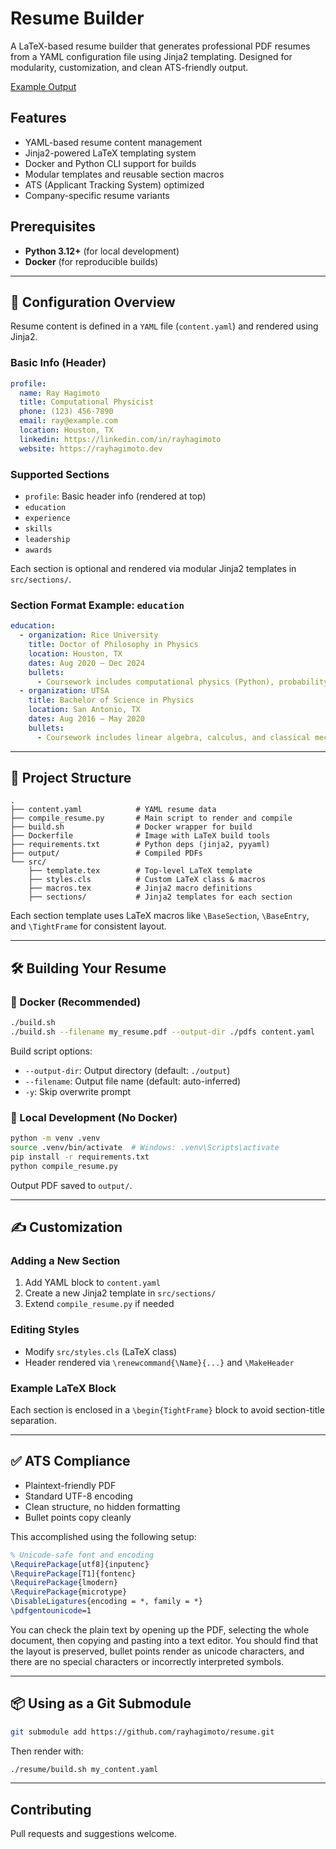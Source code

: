 # Resume Builder

A LaTeX-based resume builder that generates professional PDF resumes from a YAML configuration file using Jinja2 templating. Designed for modularity, customization, and clean ATS-friendly output.

[Example Output](https://rayhagimoto.github.io/resume/Ray_Hagimoto_Resume.pdf)

## Features

* YAML-based resume content management
* Jinja2-powered LaTeX templating system
* Docker and Python CLI support for builds
* Modular templates and reusable section macros
* ATS (Applicant Tracking System) optimized
* Company-specific resume variants

## Prerequisites

* **Python 3.12+** (for local development)
* **Docker** (for reproducible builds)

---

## 📄 Configuration Overview

Resume content is defined in a `YAML` file (`content.yaml`) and rendered using Jinja2.

### Basic Info (Header)

```yaml
profile:
  name: Ray Hagimoto
  title: Computational Physicist
  phone: (123) 456-7890
  email: ray@example.com
  location: Houston, TX
  linkedin: https://linkedin.com/in/rayhagimoto
  website: https://rayhagimoto.dev
```

### Supported Sections

* `profile`: Basic header info (rendered at top)
* `education`
* `experience`
* `skills`
* `leadership`
* `awards`

Each section is optional and rendered via modular Jinja2 templates in `src/sections/`.

### Section Format Example: `education`

```yaml
education:
  - organization: Rice University
    title: Doctor of Philosophy in Physics
    location: Houston, TX
    dates: Aug 2020 – Dec 2024
    bullets:
      - Coursework includes computational physics (Python), probability theory, and quantum field theory.
  - organization: UTSA
    title: Bachelor of Science in Physics
    location: San Antonio, TX
    dates: Aug 2016 – May 2020
    bullets:
      - Coursework includes linear algebra, calculus, and classical mechanics.
```

---

## 🧱 Project Structure

```
.
├── content.yaml            # YAML resume data
├── compile_resume.py       # Main script to render and compile
├── build.sh                # Docker wrapper for build
├── Dockerfile              # Image with LaTeX build tools
├── requirements.txt        # Python deps (jinja2, pyyaml)
├── output/                 # Compiled PDFs
└── src/
    ├── template.tex        # Top-level LaTeX template
    ├── styles.cls          # Custom LaTeX class & macros
    ├── macros.tex          # Jinja2 macro definitions
    ├── sections/           # Jinja2 templates for each section
```

Each section template uses LaTeX macros like `\BaseSection`, `\BaseEntry`, and `\TightFrame` for consistent layout.

---

## 🛠️ Building Your Resume

### 🐳 Docker (Recommended)

```bash
./build.sh
./build.sh --filename my_resume.pdf --output-dir ./pdfs content.yaml
```

Build script options:

* `--output-dir`: Output directory (default: `./output`)
* `--filename`: Output file name (default: auto-inferred)
* `-y`: Skip overwrite prompt

### 🐍 Local Development (No Docker)

```bash
python -m venv .venv
source .venv/bin/activate  # Windows: .venv\Scripts\activate
pip install -r requirements.txt
python compile_resume.py
```

Output PDF saved to `output/`.

---

## ✍️ Customization

### Adding a New Section

1. Add YAML block to `content.yaml`
2. Create a new Jinja2 template in `src/sections/`
3. Extend `compile_resume.py` if needed

### Editing Styles

* Modify `src/styles.cls` (LaTeX class)
* Header rendered via `\renewcommand{\Name}{...}` and `\MakeHeader`

### Example LaTeX Block

Each section is enclosed in a `\begin{TightFrame}` block to avoid section-title separation.

---

## ✅ ATS Compliance

* Plaintext-friendly PDF
* Standard UTF-8 encoding
* Clean structure, no hidden formatting
* Bullet points copy cleanly

This accomplished using the following setup:
```latex
% Unicode-safe font and encoding
\RequirePackage[utf8]{inputenc}
\RequirePackage[T1]{fontenc}
\RequirePackage{lmodern}
\RequirePackage{microtype}
\DisableLigatures{encoding = *, family = *}
\pdfgentounicode=1
```

You can check the plain text by opening up the PDF, selecting the whole document, then copying and pasting into a text editor. You should find that the layout is preserved, bullet points render as unicode characters, and there are no special characters or incorrectly interpreted symbols.

---

## 📦 Using as a Git Submodule

```bash
git submodule add https://github.com/rayhagimoto/resume.git
```

Then render with:

```bash
./resume/build.sh my_content.yaml
```

---

## Contributing

Pull requests and suggestions welcome.
